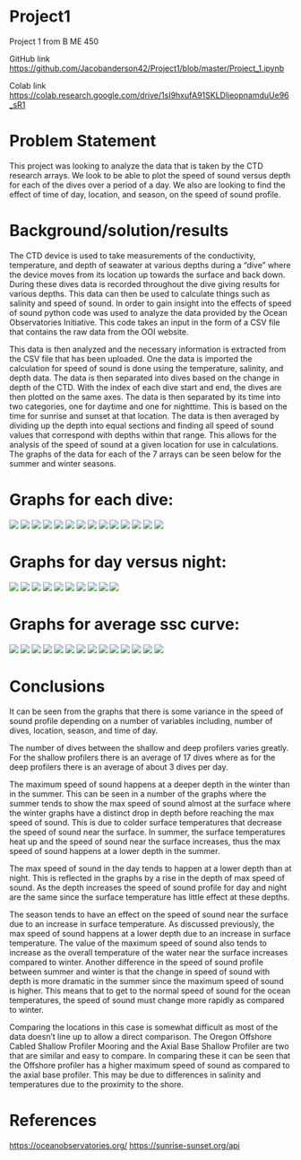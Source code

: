 # Project1

Project 1 from B ME 450

GitHub link
https://github.com/Jacobanderson42/Project1/blob/master/Project_1.ipynb

Colab link
https://colab.research.google.com/drive/1sI9hxufA91SKLDljeopnamduUe96_sR1

# Problem Statement

This project was looking to analyze the data that is taken by the CTD research arrays. We look to be able to plot 
the speed of sound versus depth for each of the dives over a period of a day. We also are looking to find the effect 
of time of day, location, and season, on the speed of sound profile.

# Background/solution/results

The CTD device is used to take measurements of the conductivity, temperature, and depth of seawater at various depths during a
“dive” where the device moves from its location up towards the surface and back down. During these dives data is recorded throughout
the dive giving results for various depths. This data can then be used to calculate things such as salinity and speed of sound.
In order to gain insight into the effects of speed of sound python code was used to analyze the data provided by the Ocean
Observatories Initiative. This code takes an input in the form of a CSV file that contains the raw data from the OOI website. 

This data is then analyzed and the necessary information is extracted from the CSV file that has been uploaded. One the data is
imported the calculation for speed of sound is done using the temperature, salinity, and depth data. The data is then separated 
into dives based on the change in depth of the CTD. With the index of each dive start and end, the dives are then plotted on the 
same axes. The data is then separated by its time into two categories, one for daytime and one for nighttime. This is based 
on the time for sunrise and sunset at that location. The data is then averaged by dividing up the depth into equal sections 
and finding all speed of sound values that correspond with depths within that range. This allows for the analysis of the speed 
of sound at a given location for use in calculations. The graphs of the data for each of the 7 arrays can be seen below for the 
summer and winter seasons.

# Graphs for each dive:
![](https://github.com/Jacobanderson42/Project1/blob/master/Images/Dives/AxialDeep_Summer_Dives.png)
![](https://github.com/Jacobanderson42/Project1/blob/master/Images/Dives/AxialDeep_Winter_Dives.png)
![](https://github.com/Jacobanderson42/Project1/blob/master/Images/Dives/AxialShallow_Summer_Dives.png)
![](https://github.com/Jacobanderson42/Project1/blob/master/Images/Dives/AxialShallow_Winter_Dives.png)
![](https://github.com/Jacobanderson42/Project1/blob/master/Images/Dives/OregonOffshoreDeep_Summer_Dives.png)
![](https://github.com/Jacobanderson42/Project1/blob/master/Images/Dives/OregonOffshoreDeep_Winter_Dives.png)
![](https://github.com/Jacobanderson42/Project1/blob/master/Images/Dives/OregonOffshoreShallow_Summer_Dives.png)
![](https://github.com/Jacobanderson42/Project1/blob/master/Images/Dives/OregonOffshoreShallow_Winter_Dives.png)
![](https://github.com/Jacobanderson42/Project1/blob/master/Images/Dives/OregonShelf_Summer_Dives.png)
![](https://github.com/Jacobanderson42/Project1/blob/master/Images/Dives/OregonShelf_Winter_Dives.png)
![](https://github.com/Jacobanderson42/Project1/blob/master/Images/Dives/OregonSlopeDeep_Summer_Dives.png)
![](https://github.com/Jacobanderson42/Project1/blob/master/Images/Dives/OregonSlopeDeep_Winter_Dives.png)
![](https://github.com/Jacobanderson42/Project1/blob/master/Images/Dives/OregonSlopeShallow_Summer_Dives.png)
![](https://github.com/Jacobanderson42/Project1/blob/master/Images/Dives/OregonSlopeShallow_Winter_Dives.png)

# Graphs for day versus night:
![](https://github.com/Jacobanderson42/Project1/blob/master/Images/Day%20vs%20Night/AxialDeep_Summer_DayvsNight.png)
![](https://github.com/Jacobanderson42/Project1/blob/master/Images/Day%20vs%20Night/AxialDeep_Winter_DayvsNight.png)
![](https://github.com/Jacobanderson42/Project1/blob/master/Images/Day%20vs%20Night/AxialShallow_Summer_DayvsNight.png)
![](https://github.com/Jacobanderson42/Project1/blob/master/Images/Day%20vs%20Night/AxialShallow_Winter_DayvsNight.png)
![](https://github.com/Jacobanderson42/Project1/blob/master/Images/Day%20vs%20Night/OregonOffshoreDeep_Winter_DayvsNight.png)
![](https://github.com/Jacobanderson42/Project1/blob/master/Images/Day%20vs%20Night/OregonOffshoreShallow_Summer_DayvsNight.png)
![](https://github.com/Jacobanderson42/Project1/blob/master/Images/Day%20vs%20Night/OregonOffshoreShallow_Winter_DayvsNight.png)
![](https://github.com/Jacobanderson42/Project1/blob/master/Images/Day%20vs%20Night/OregonSlopeDeep_Summer_DayvsNight.png)
![](https://github.com/Jacobanderson42/Project1/blob/master/Images/Day%20vs%20Night/OregonSlopeShallow_Summer_DayvsNight.png)
![](https://github.com/Jacobanderson42/Project1/blob/master/Images/Day%20vs%20Night/OregonSlopeShallow_Winter_DayvsNight.png)

# Graphs for average ssc curve:
![](https://github.com/Jacobanderson42/Project1/blob/master/Images/Average/AxialDeep_Summer_Average.png)
![](https://github.com/Jacobanderson42/Project1/blob/master/Images/Average/AxialDeep_Winter_Average.png)
![](https://github.com/Jacobanderson42/Project1/blob/master/Images/Average/AxialShallow_Summer_Average.png)
![](https://github.com/Jacobanderson42/Project1/blob/master/Images/Average/AxialShallow_Winter_Average.png)
![](https://github.com/Jacobanderson42/Project1/blob/master/Images/Average/OregonOffshoreDeep_Summer_Avereage.png)
![](https://github.com/Jacobanderson42/Project1/blob/master/Images/Average/OregonOffshoreDeep_Winter_Avereage.png)
![](https://github.com/Jacobanderson42/Project1/blob/master/Images/Average/OregonOffshoreShallow_Summer_Avereage.png)
![](https://github.com/Jacobanderson42/Project1/blob/master/Images/Average/OregonOffshoreShallow_Winter_Avereage.png)
![](https://github.com/Jacobanderson42/Project1/blob/master/Images/Average/OregonShelf_Summer_Avereage.png)
![](https://github.com/Jacobanderson42/Project1/blob/master/Images/Average/OregonShelf_Winter_Avereage.png)
![](https://github.com/Jacobanderson42/Project1/blob/master/Images/Average/OregonSlopeDeep_Summer_Avereage.png)
![](https://github.com/Jacobanderson42/Project1/blob/master/Images/Average/OregonSlopeDeep_Winter_Avereage.png)
![](https://github.com/Jacobanderson42/Project1/blob/master/Images/Average/OregonSlopeShallow_Summer_Avereage.png)
![](https://github.com/Jacobanderson42/Project1/blob/master/Images/Average/OregonSlopeShallow_Winter_Avereage.png)

# Conclusions
It can be seen from the graphs that there is some variance in the speed of sound profile depending on a number of variables
including, number of dives, location, season, and time of day.

The number of dives between the shallow and deep profilers varies greatly. For the shallow profilers there is an average of 
17 dives where as for the deep profilers there is an average of about 3 dives per day.
	
The maximum speed of sound happens at a deeper depth in the winter than in the summer. This can be seen in a number of the 
graphs where the summer tends to show the max speed of sound almost at the surface where the winter graphs have a distinct drop 
in depth before reaching the max speed of sound. This is due to colder surface temperatures that decrease the speed of sound 
near the surface. In summer, the surface temperatures heat up and the speed of sound near the surface increases, thus the max 
speed of sound happens at a lower depth in the summer.
	
The max speed of sound in the day tends to happen at a lower depth than at night. This is reflected in the graphs by a 
rise in the depth of max speed of sound. As the depth increases the speed of sound profile for day and night are the 
same since the surface temperature has little effect at these depths.

The season tends to have an effect on the speed of sound near the surface due to an increase in surface temperature. As 
discussed previously, the max speed of sound happens at a lower depth due to an increase in surface temperature. The value 
of the maximum speed of sound also tends to increase as the overall temperature of the water near the surface increases 
compared to winter. Another difference in the speed of sound profile between summer and winter is that the change in speed 
of sound with depth is more dramatic in the summer since the maximum speed of sound is higher. This means that to get to 
the normal speed of sound for the ocean temperatures, the speed of sound must change more rapidly as compared to winter.


Comparing the locations in this case is somewhat difficult as most of the data doesn’t line up to allow a direct comparison. 
The Oregon Offshore Cabled Shallow Profiler Mooring and the Axial Base Shallow Profiler are two that are similar and easy to 
compare. In comparing these it can be seen that the Offshore profiler has a higher maximum speed of sound as compared to the 
axial base profiler. This may be due to differences in salinity and temperatures due to the proximity to the shore.

# References
https://oceanobservatories.org/ 
https://sunrise-sunset.org/api
